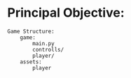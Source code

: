 # Principal Objective:

    Game Structure:
        game:
            main.py
            controlls/
            player/
        assets:
            player

